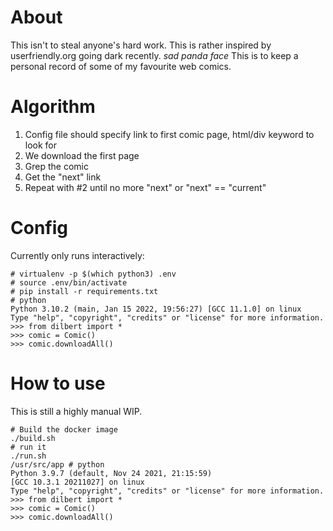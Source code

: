 # About

This isn't to steal anyone's hard work. This is rather inspired by userfriendly.org going dark recently. *sad panda face*
This is to keep a personal record of some of my favourite web comics.

# Algorithm

1. Config file should specify link to first comic page, html/div keyword to look for
2. We download the first page
3. Grep the comic
4. Get the "next" link
5. Repeat with #2 until no more "next" or "next" == "current"

# Config

Currently only runs interactively:
```
# virtualenv -p $(which python3) .env
# source .env/bin/activate
# pip install -r requirements.txt
# python
Python 3.10.2 (main, Jan 15 2022, 19:56:27) [GCC 11.1.0] on linux
Type "help", "copyright", "credits" or "license" for more information.
>>> from dilbert import *
>>> comic = Comic()
>>> comic.downloadAll()

```

# How to use

This is still a highly manual WIP.

```
# Build the docker image
./build.sh
# run it
./run.sh
/usr/src/app # python
Python 3.9.7 (default, Nov 24 2021, 21:15:59) 
[GCC 10.3.1 20211027] on linux
Type "help", "copyright", "credits" or "license" for more information.
>>> from dilbert import *
>>> comic = Comic()
>>> comic.downloadAll()
```

